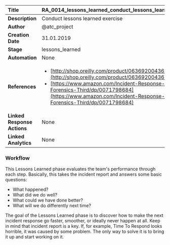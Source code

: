| Title                       | RA_0014_lessons_learned_conduct_lessons_learned_exercise         |
|:----------------------------|:--------------------|
| **Description**             | Conduct lessons learned exercise   |
| **Author**                  | @atc_project        |
| **Creation Date**           | 31.01.2019 |
| **Stage**                   | lessons_learned         |
| **Automation**              | None |
| **References**              |<ul><li>[http://shop.oreilly.com/product/0636920043614.do](http://shop.oreilly.com/product/0636920043614.do)</li><li>[https://www.amazon.com/Incident-Response-Computer-Forensics-Third/dp/0071798684](https://www.amazon.com/Incident-Response-Computer-Forensics-Third/dp/0071798684)</li></ul> |
| **Linked Response Actions** | None |
| **Linked Analytics**        | None |


### Workflow

This Lessons Learned phase evaluates the team's performance through each step. 
Basically, this takes the incident report and answers some basic questions:

- What happened?
- What did we do well?
- What could we have done better?
- What will we do differently next time?

The goal of the Lessons Learned phase is to discover how to make the next incident response go faster, smoother, or ideally never happen at all.
Keep in mind that incident report is a key. If, for example, Time To Respond looks horrible, it was caused by some problem.
The only way to solve it is to bring it up and start working on it.
